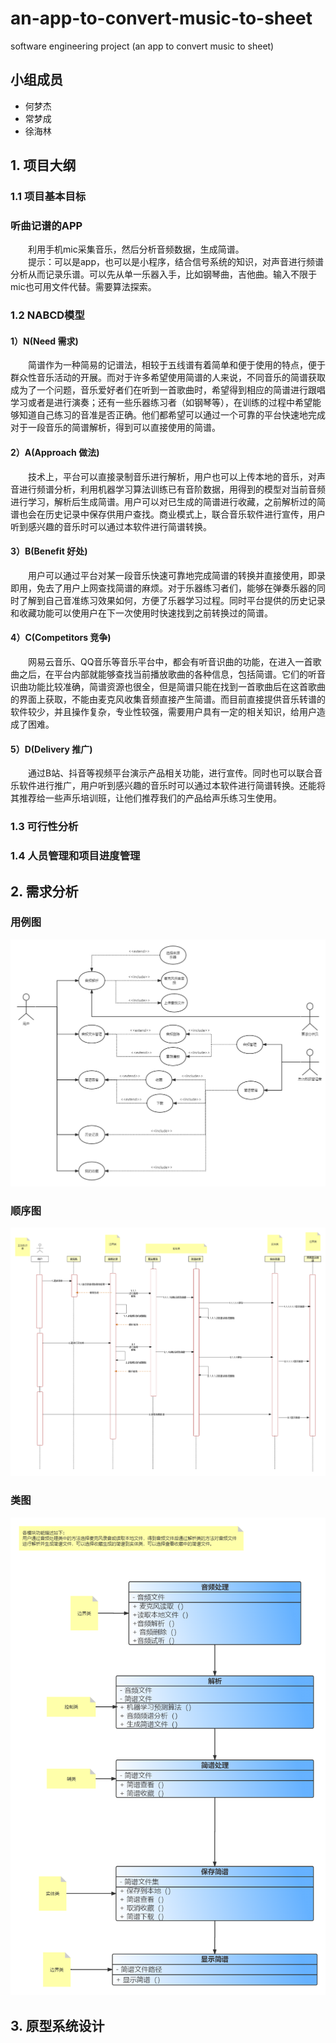 # an-app-to-convert-music-to-sheet
software engineering project (an app to convert music to sheet)

## 小组成员
- 何梦杰
- 常梦成
- 徐海林

## 1. 项目大纲
### 1.1 项目基本目标
### 听曲记谱的APP
&ensp;&ensp;&ensp;&ensp;利用手机mic采集音乐，然后分析音频数据，生成简谱。<br>
&ensp;&ensp;&ensp;&ensp;提示：可以是app，也可以是小程序，结合信号系统的知识，对声音进行频谱分析从而记录乐谱。可以先从单一乐器入手，比如钢琴曲，吉他曲。输入不限于mic也可用文件代替。需要算法探索。

###  1.2 NABCD模型
#### 1）N(Need 需求)   
&ensp;&ensp;&ensp;&ensp;简谱作为一种简易的记谱法，相较于五线谱有着简单和便于使用的特点，便于群众性音乐活动的开展。而对于许多希望使用简谱的人来说，不同音乐的简谱获取成为了一个问题，音乐爱好者们在听到一首歌曲时，希望得到相应的简谱进行跟唱学习或者是进行演奏；还有一些乐器练习者（如钢琴等），在训练的过程中希望能够知道自己练习的音准是否正确。他们都希望可以通过一个可靠的平台快速地完成对于一段音乐的简谱解析，得到可以直接使用的简谱。

#### 2）A(Approach 做法)<br>
&ensp;&ensp;&ensp;&ensp;技术上，平台可以直接录制音乐进行解析，用户也可以上传本地的音乐，对声音进行频谱分析，利用机器学习算法训练已有音阶数据，用得到的模型对当前音频进行学习，解析后生成简谱。用户可以对已生成的简谱进行收藏，之前解析过的简谱也会在历史记录中保存供用户查找。商业模式上，联合音乐软件进行宣传，用户听到感兴趣的音乐时可以通过本软件进行简谱转换。

#### 3）B(Benefit 好处)<br>
&ensp;&ensp;&ensp;&ensp;用户可以通过平台对某一段音乐快速可靠地完成简谱的转换并直接使用，即录即用，免去了用户上网查找简谱的麻烦。对于乐器练习者们，能够在弹奏乐器的同时了解到自己音准练习效果如何，方便了乐器学习过程。同时平台提供的历史记录和收藏功能可以使用户在下一次使用时快速找到之前转换过的简谱。

#### 4）C(Competitors 竞争)<br>
&ensp;&ensp;&ensp;&ensp;网易云音乐、QQ音乐等音乐平台中，都会有听音识曲的功能，在进入一首歌曲之后，在平台内部就能够查找当前播放歌曲的各种信息，包括简谱。它们的听音识曲功能比较准确，简谱资源也很全，但是简谱只能在找到一首歌曲后在这首歌曲的界面上获取，不能由麦克风收集音频直接产生简谱。而目前直接提供音乐转谱的软件较少，并且操作复杂，专业性较强，需要用户具有一定的相关知识，给用户造成了困难。

#### 5）D(Delivery 推广)<br>
&ensp;&ensp;&ensp;&ensp;通过B站、抖音等视频平台演示产品相关功能，进行宣传。同时也可以联合音乐软件进行推广，用户听到感兴趣的音乐时可以通过本软件进行简谱转换。还能将其推荐给一些声乐培训班，让他们推荐我们的产品给声乐练习生使用。

### 1.3 可行性分析

### 1.4 人员管理和项目进度管理

## 2. 需求分析
### 用例图
![用例图](./pictures/用例图.png)
### 顺序图
![顺序图](./pictures/顺序图.png)
### 类图
![类图](./pictures/类图.png)

## 3. 原型系统设计